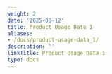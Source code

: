 ```yaml
---
weight: 2
date: '2025-06-12'
title: Product Usage Data 1
aliases:
- /docs/product-usage-data_1/
description: ''
linkTitle: Product Usage Data 1
type: docs
---
```


